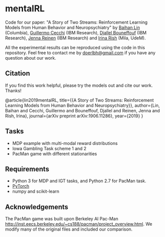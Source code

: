 # mentalRL

Code for our paper: "A Story of Two Streams: Reinforcement Learning Models from Human Behavior and Neuropsychiatry" by [Baihan Lin](http://www.columbia.edu/~bl2681/) (Columbia), [Guillermo Cecchi](https://researcher.watson.ibm.com/researcher/view.php?person=us-gcecchi) (IBM Research), [Djallel Bouneffouf](https://scholar.google.com/citations?user=i2a1LUMAAAAJ&hl=en) (IBM Research), [Jenna Reinen](http://campuspress.yale.edu/jennareinen/) (IBM Research) and [Irina Rish](https://sites.google.com/site/irinarish/) (Mila, UdeM). 


All the experimental results can be reproduced using the code in this repository. Feel free to contact me by doerlbh@gmail.com if you have any question about our work.


## Citation

If you find this work helpful, please try the models out and cite our work. Thanks!

@article{lin2019mentalRL,
  title={{A Story of Two Streams: Reinforcement Learning Models from Human Behavior and Neuropsychiatry}},
  author={Lin, Baihan and Cecchi, Guillermo and Bouneffouf, Djallel and Reinen, Jenna and Rish, Irina},
  journal={arXiv preprint arXiv:1906.11286},
  year={2019}
}

## Tasks
* MDP example with multi-modal reward distributions
* Iowa Gambling Task scheme 1 and 2
* PacMan game with different stationarities


## Requirements
* Python 3 for MDP and IGT tasks, and Python 2.7 for PacMan task.
* [PyTorch](http://pytorch.org/)
* numpy and scikit-learn

## Acknowledgements 

The PacMan game was built upon Berkeley AI Pac-Man http://inst.eecs.berkeley.edu/~cs188/pacman/project_overview.html. We modify many of the original files and included our comparison.

